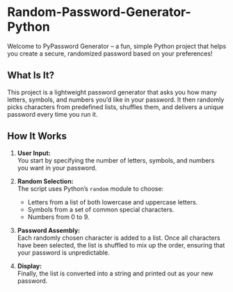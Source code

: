 # Random-Password-Generator-Python
Welcome to PyPassword Generator – a fun, simple Python project that helps you create a secure, randomized password based on your preferences!

## What Is It?

This project is a lightweight password generator that asks you how many letters, symbols, and numbers you’d like in your password. It then randomly picks characters from predefined lists, shuffles them, and delivers a unique password every time you run it.

## How It Works

1. **User Input:**  
   You start by specifying the number of letters, symbols, and numbers you want in your password.

2. **Random Selection:**  
   The script uses Python’s `random` module to choose:
   - Letters from a list of both lowercase and uppercase letters.
   - Symbols from a set of common special characters.
   - Numbers from 0 to 9.

3. **Password Assembly:**  
   Each randomly chosen character is added to a list. Once all characters have been selected, the list is shuffled to mix up the order, ensuring that your password is unpredictable.

4. **Display:**  
   Finally, the list is converted into a string and printed out as your new password.
